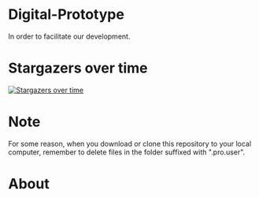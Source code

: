 # Digital-Prototype
In order to facilitate our development.


# Stargazers over time
[![Stargazers over time](https://starchart.cc/radar-prototype/Digital-Prototype.svg)](https://starchart.cc/radar-prototype/Digital-Prototype)

# Note
For some reason, when you download or clone this repository to your local computer, remember to delete files in the folder suffixed with ".pro.user".

# About
